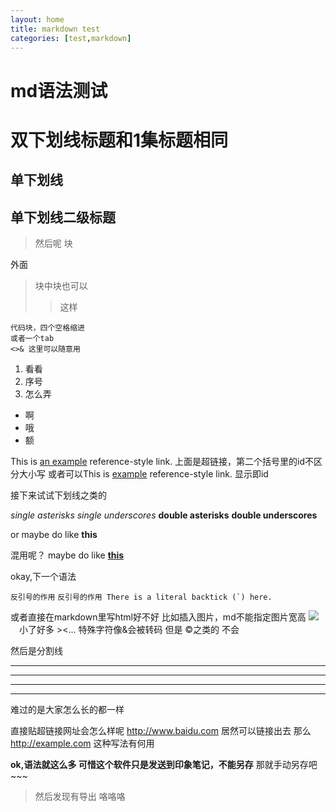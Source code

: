 ```yaml
---
layout: home
title: markdown test
categories: [test,markdown]
---
```


# md语法测试

双下划线标题和1集标题相同
===

单下划线
---



## 单下划线二级标题

>然后呢
>块

外面
> 块中块也可以
>> 这样

    代码块，四个空格缩进
    或者一个tab
    <>& 这里可以随意用
1. 看看
2. 序号
3. 怎么弄

- 啊
- 哦
- 额

This is [an example][foo] reference-style link.
上面是超链接，第二个括号里的id不区分大小写
或者可以This is [example] reference-style link.
显示即id

接下来试试下划线之类的

*single asterisks*
_single underscores_
**double asterisks**
__double underscores__

or maybe do like **this**

混用呢？
maybe do like **[this]**

okay,下一个语法

`反引号的作用`
``反引号的作用 There is a literal backtick (`) here.``

或者直接在markdown里写html好不好
比如插入图片，md不能指定图片宽高
<img src="https://lh3.googleusercontent.com/-QrKpcOPqPW0/AAAAAAAAAAI/AAAAAAAAAAA/njySNDryfac/s64-c/photo.jpg" />
<img src="https://lh3.googleusercontent.com/-QrKpcOPqPW0/AAAAAAAAAAI/AAAAAAAAAAA/njySNDryfac/s64-c/photo.jpg" style="width:10px"/>
小了好多 ><...
特殊字符像&会被转码 但是 &copy;之类的 不会

然后是分割线
___
***
* * * 
- - - 
难过的是大家怎么长的都一样

直接贴超链接网址会怎么样呢
http://www.baidu.com  居然可以链接出去
那么 <http://example.com> 这种写法有何用

__ok,语法就这么多  可惜这个软件只是发送到印象笔记，不能另存__
那就手动另存吧~~~ 

> 然后发现有导出 咯咯咯

[this]: http://www.hahah.com/ "title"
[example]: http://example.com/  "Optional Title Here"
[foo]: http://example.com/  "Optional Title Here"